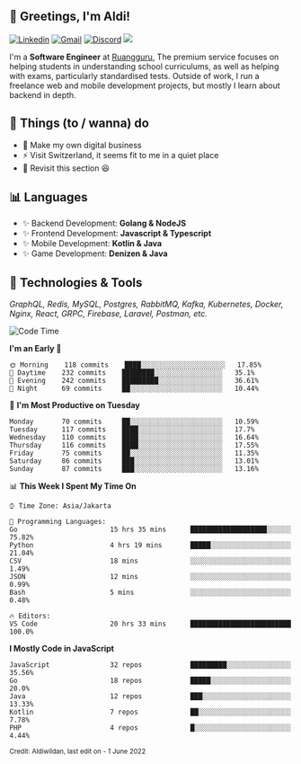 <!-- Greetings -->
## 👋 Greetings, I'm Aldi!

<!-- Social Media -->
[![Linkedin](https://img.shields.io/badge/-aldiwildan-blue?style=flat&logo=Linkedin&logoColor=white)](https://www.linkedin.com/in/aldiwildan/)
[![Gmail](https://img.shields.io/badge/-aldiwild77@gmail.com-c14438?style=flat&logo=Gmail&logoColor=white)](mailto:aldiwild77@gmail.com)
[![Discord](https://img.shields.io/badge/-Chroma-5663F7?style=flat&logo=Discord&logoColor=white)](https://discord.gg/BUxraQ8)
![](https://komarev.com/ghpvc/?username=aldiwildan77&label=Visitor&color=2bbc8a)

<!-- Introduction -->
I'm a **Software Engineer** at [Ruangguru](https://ruangguru.com), The premium service focuses on helping students in understanding school curriculums, as well as helping with exams, particularly standardised tests. Outside of work, I run a freelance web and mobile development projects, but mostly I learn about backend in depth.

## 📃 Things (to / wanna) do
- 🐝 Make my own digital business
- ⚡ Visit Switzerland, it seems fit to me in a quiet place
- 🌱 Revisit this section 😆

## 📊 Languages
- ✨ Backend Development: **Golang & NodeJS**
- ✨ Frontend Development: **Javascript & Typescript**
- ✨ Mobile Development: **Kotlin & Java**
- ✨ Game Development: **Denizen & Java**

## 🔧 Technologies & Tools
*GraphQL, Redis, MySQL, Postgres, RabbitMQ, Kafka, Kubernetes, Docker, Nginx, React, GRPC, Firebase, Laravel, Postman, etc.*

<!--START_SECTION:waka-->
![Code Time](http://img.shields.io/badge/Code%20Time-913%20hrs%205%20mins-blue)

**I'm an Early 🐤** 

```text
🌞 Morning    118 commits    ████░░░░░░░░░░░░░░░░░░░░░   17.85% 
🌆 Daytime    232 commits    ████████░░░░░░░░░░░░░░░░░   35.1% 
🌃 Evening    242 commits    █████████░░░░░░░░░░░░░░░░   36.61% 
🌙 Night      69 commits     ██░░░░░░░░░░░░░░░░░░░░░░░   10.44%

```
📅 **I'm Most Productive on Tuesday** 

```text
Monday       70 commits     ██░░░░░░░░░░░░░░░░░░░░░░░   10.59% 
Tuesday      117 commits    ████░░░░░░░░░░░░░░░░░░░░░   17.7% 
Wednesday    110 commits    ████░░░░░░░░░░░░░░░░░░░░░   16.64% 
Thursday     116 commits    ████░░░░░░░░░░░░░░░░░░░░░   17.55% 
Friday       75 commits     ██░░░░░░░░░░░░░░░░░░░░░░░   11.35% 
Saturday     86 commits     ███░░░░░░░░░░░░░░░░░░░░░░   13.01% 
Sunday       87 commits     ███░░░░░░░░░░░░░░░░░░░░░░   13.16%

```


📊 **This Week I Spent My Time On** 

```text
⌚︎ Time Zone: Asia/Jakarta

💬 Programming Languages: 
Go                       15 hrs 35 mins      ███████████████████░░░░░░   75.82% 
Python                   4 hrs 19 mins       █████░░░░░░░░░░░░░░░░░░░░   21.04% 
CSV                      18 mins             ░░░░░░░░░░░░░░░░░░░░░░░░░   1.49% 
JSON                     12 mins             ░░░░░░░░░░░░░░░░░░░░░░░░░   0.99% 
Bash                     5 mins              ░░░░░░░░░░░░░░░░░░░░░░░░░   0.48%

🔥 Editors: 
VS Code                  20 hrs 33 mins      █████████████████████████   100.0%

```

**I Mostly Code in JavaScript** 

```text
JavaScript               32 repos            █████████░░░░░░░░░░░░░░░░   35.56% 
Go                       18 repos            █████░░░░░░░░░░░░░░░░░░░░   20.0% 
Java                     12 repos            ███░░░░░░░░░░░░░░░░░░░░░░   13.33% 
Kotlin                   7 repos             ██░░░░░░░░░░░░░░░░░░░░░░░   7.78% 
PHP                      4 repos             █░░░░░░░░░░░░░░░░░░░░░░░░   4.44%

```



<!--END_SECTION:waka-->

<sub>Credit: Aldiwildan, last edit on - 1 June 2022</sub>
